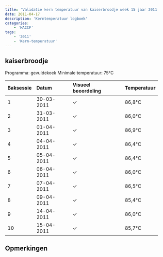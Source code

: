 ```yaml
---
title: 'Validatie kern temperatuur van kaiserbroodje week 15 jaar 2011'
date: 2011-04-17
description: 'Kerntemperatuur logboek'
categories:
    - 'HACCP'
tags:
    - '2011'
    - 'Kern-temperatuur'
---
```


## kaiserbroodje

Programma: gevuldekoek
Minimale temperatuur: 75°C

| Baksessie | Datum | Visueel beoordeling | Temperatuur |
|:---|:---|:---|:---|
| 1 | 30-03-2011 | &check; | 86,8°C |
| 2 | 31-03-2011 | &check; | 86,0°C |
| 3 | 01-04-2011 | &check; | 86,9°C |
| 4 | 04-04-2011 | &check; | 86,4°C |
| 5 | 05-04-2011 | &check; | 86,4°C |
| 6 | 06-04-2011 | &check; | 86,0°C |
| 7 | 07-04-2011 | &check; | 86,5°C |
| 8 | 09-04-2011 | &check; | 85,4°C |
| 9 | 14-04-2011 | &check; | 86,0°C |
| 10 | 15-04-2011 | &check; | 85,7°C |

## Opmerkingen


